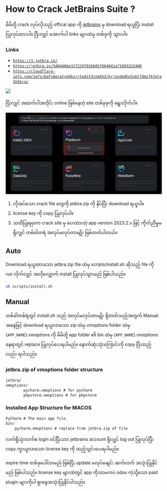 # How to Crack JetBrains Suite ?
မိမိတို့ crack လုပ်လိုသည့် offical app ကို [jetbrains](https://www.jetbrains.com/) မှ download ရယူပြီး install ပြုလုပ်ထားပါ။ 
ပြီးလျှင် အောက်ပါ links များထဲမှ တစ်ခုကို သွားပါ။

### Links
* [`https://3.jetbra.in/`](https://3.jetbra.in/)
* [`https://jetbra.in/5d84466e31722979266057664941a71893322460`](https://jetbra.in/5d84466e31722979266057664941a71893322460)
* [`https://cloudflare-ipfs.com/ipfs/bafybeiatyghkzrrtodzt3stm652rkrjxndg4hq2ublfdmifk7plg5k5brq/`](https://cloudflare-ipfs.com/ipfs/bafybeiatyghkzrrtodzt3stm652rkrjxndg4hq2ublfdmifk7plg5k5brq/)

![](./images/mg.png)

ပြီးလျှင် အထက်ပါအတိုင်း online ဖြစ်နေတဲ့ site တစ်ခုခုကို ရွေးလိုက်ပါ။

![](./images/img_1.png)

1.  လိုအပ်သော crack file တွေကို jetbra.zip ကို နှိပ်ပြီး download ရယူပါ။ 
2. license key ကို copy ပြုလုပ်ပါ။ 
3. သတိပြုရမှာက crack site မှ ပေးထားတဲ့ app version 2023.2.x ဖြင့် ကိုက်ညီမှုမရှိလျှင် တစ်ခါတရံ အလုပ်မလုပ်တာမျိုး ဖြစ်တတ်ပါတယ်။


## Auto
Download ရယူထားသော jetbra.zip file ထဲမှ scripts/install.sh ဆိုသည့် file ကို run လိုက်လျှင် အလိုလျှောက် install ပြုလုပ်သွားမည် ဖြစ်ပါသည်။

``` zsh
sh scripts/install.sh
```

## Manual
တစ်ခါတစ်ရံတွင် install.sh သည် အလုပ်မလုပ်တာမျိုး ရှိတတ်သည့်အတွက် Manual အနေဖြင့် download ရယူလာသော zip ထဲမှ  vmoptions folder ထဲမှ {`APP_NAME`}.vmoptions ကို
မိမိတို့ app folder ၏  bin ထဲမှ {`APP_NAME`}.vmoptions နေရာတွင် replace ပြုလုပ်ပေးရပါမည်။ နောက်ဆုံးသုံးကြောင်းကို copy ပြီးထည့်လည်း ရပါသည်။


### jetbra.zip of vmoptions folder structure
    jetbra/
    vmoptions/
            pycharm.vmoptions # for pycharm
            phpstorm.vmoptions # for phpstorm

### Installed App Structure for MACOS

    PyCharm # The main app file.
    bin/
        pycharm.vmoptions # replace from jetbra.zip of file


လက်ရှိသုံးလက်စ login ၀င်ပြီးသား jetbrains account ရှိလျှင် log out ပြုလုပ်ပြီး 
copy ကူးယူလာသော license key ကို ထည့်သွင်းပေးရပါမည်။ 

expire time တစ်ခုပေါ်လာမည် ဖြစ်ပြီး update မလုပ်မချင်း ဆက်လက် အသုံးပြုနိုင်မည် ဖြစ်ပါသည်။ 
license key များထဲတွင် app ကိုသာမကပဲ odoo ကဲ့သို့သော paid plugin များကိုပါ ရှာဖွေအသုံးပြုနိုင်ပါသည်။


